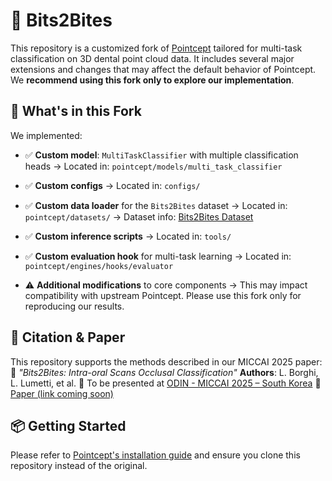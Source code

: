 # 🦷 Bits2Bites

This repository is a customized fork of [Pointcept](https://github.com/Pointcept/Pointcept) tailored for multi-task classification on 3D dental point cloud data. It includes several major extensions and changes that may affect the default behavior of Pointcept. We **recommend using this fork only to explore our implementation**.

## 📌 What's in this Fork

We implemented:

* ✅ **Custom model**: `MultiTaskClassifier` with multiple classification heads
  → Located in: `pointcept/models/multi_task_classifier`

* ✅ **Custom configs**
  → Located in: `configs/`

* ✅ **Custom data loader** for the `Bits2Bites` dataset
  → Located in: `pointcept/datasets/`
  → Dataset info: [Bits2Bites Dataset](https://ditto.ing.unimore.it/bits2bites)

* ✅ **Custom inference scripts**
  → Located in: `tools/`

* ✅ **Custom evaluation hook** for multi-task learning
  → Located in: `pointcept/engines/hooks/evaluator`

* ⚠️ **Additional modifications** to core components
  → This may impact compatibility with upstream Pointcept. Please use this fork only for reproducing our results.

## 📄 Citation & Paper

This repository supports the methods described in our MICCAI 2025 paper:
📝 *"Bits2Bites: Intra-oral Scans Occlusal Classification"*
**Authors**: L. Borghi, L. Lumetti, et al.
📍 To be presented at [ODIN - MICCAI 2025 – South Korea](https://odin-workshops.org)
📄 [Paper (link coming soon)](#)

## 📦 Getting Started

Please refer to [Pointcept's installation guide](https://github.com/Pointcept/Pointcept) and ensure you clone this repository instead of the original.